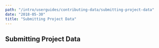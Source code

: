 ```yaml
---
path: "/intro/userguides/contributing-data/submitting-project-data"
date: "2018-05-30"
title: "Submitting Project Data"
---
```


## Submitting Project Data

